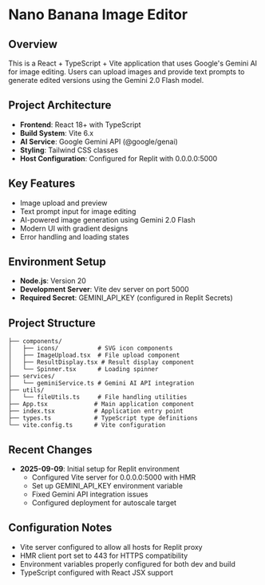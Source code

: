 # Nano Banana Image Editor

## Overview
This is a React + TypeScript + Vite application that uses Google's Gemini AI for image editing. Users can upload images and provide text prompts to generate edited versions using the Gemini 2.0 Flash model.

## Project Architecture
- **Frontend**: React 18+ with TypeScript
- **Build System**: Vite 6.x
- **AI Service**: Google Gemini API (@google/genai)
- **Styling**: Tailwind CSS classes
- **Host Configuration**: Configured for Replit with 0.0.0.0:5000

## Key Features
- Image upload and preview
- Text prompt input for image editing
- AI-powered image generation using Gemini 2.0 Flash
- Modern UI with gradient designs
- Error handling and loading states

## Environment Setup
- **Node.js**: Version 20
- **Development Server**: Vite dev server on port 5000
- **Required Secret**: GEMINI_API_KEY (configured in Replit Secrets)

## Project Structure
```
├── components/
│   ├── icons/           # SVG icon components
│   ├── ImageUpload.tsx  # File upload component
│   ├── ResultDisplay.tsx # Result display component
│   └── Spinner.tsx      # Loading spinner
├── services/
│   └── geminiService.ts # Gemini AI API integration
├── utils/
│   └── fileUtils.ts     # File handling utilities
├── App.tsx             # Main application component
├── index.tsx           # Application entry point
├── types.ts            # TypeScript type definitions
└── vite.config.ts      # Vite configuration

```

## Recent Changes
- **2025-09-09**: Initial setup for Replit environment
  - Configured Vite server for 0.0.0.0:5000 with HMR
  - Set up GEMINI_API_KEY environment variable
  - Fixed Gemini API integration issues
  - Configured deployment for autoscale target

## Configuration Notes
- Vite server configured to allow all hosts for Replit proxy
- HMR client port set to 443 for HTTPS compatibility
- Environment variables properly configured for both dev and build
- TypeScript configured with React JSX support